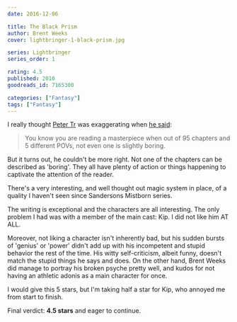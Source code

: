 ```yaml
---
date: 2016-12-06

title: The Black Prism
author: Brent Weeks
cover: lightbringer-1-black-prism.jpg

series: Lightbringer
series_order: 1

rating: 4.5
published: 2010
goodreads_id: 7165300

categories: ["Fantasy"]
tags: ["Fantasy"]
---
```


I really thought [Peter Tr](https://www.goodreads.com/user/show/35342421-peter-tr) was exaggerating when [he said](https://www.goodreads.com/review/show/1560117792?book_show_action=false):

> You know you are reading a masterpiece when out of 95 chapters and 5 different POVs, not even one is slightly boring.
<!--more-->

But it turns out, he couldn't be more right. Not one of the chapters can be described as 'boring'. They all have plenty of action or things happening to captivate the attention of the reader.

There's a very interesting, and well thought out magic system in place, of a quality I haven't seen since Sandersons Mistborn series.

The writing is exceptional and the characters are all interesting. The only problem I had was with a member of the main cast: Kip. I did not like him AT ALL.

Moreover, not liking a character isn't inherently bad, but his sudden bursts of 'genius' or 'power' didn't add up with his incompetent and stupid behavior the rest of the time. His witty self-criticism, albeit funny, doesn't match the stupid things he says and does. On the other hand, Brent Weeks did manage to portray his broken psyche pretty well, and kudos for not having an athletic adonis as a main character for once.

I would give this 5 stars, but I'm taking half a star for Kip, who annoyed me from start to finish.

Final verdict: **4.5 stars** and eager to continue.
